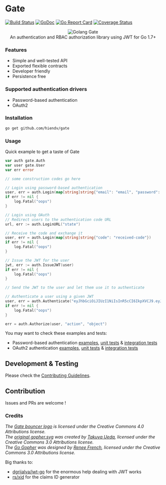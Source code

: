 # Gate
[![Build Status](https://travis-ci.org/hiendv/gate.svg?branch=master)](https://travis-ci.org/hiendv/gate) [![GoDoc](https://godoc.org/github.com/hiendv/gate?status.svg)](https://godoc.org/github.com/hiendv/gate) [![Go Report Card](https://goreportcard.com/badge/github.com/hiendv/gate)](https://goreportcard.com/report/github.com/hiendv/gate) [![Coverage Status](https://coveralls.io/repos/github/hiendv/gate/badge.svg?branch=master)](https://coveralls.io/github/hiendv/gate?branch=master)

<p align="center">
	<img src="bouncer.svg" alt="Golang Gate" title="Golang Gate" />
	<br/>
	An authentication and RBAC authorization library using JWT for Go 1.7+
</p>

### Features
- Simple and well-tested API
- Exported flexible contracts
- Developer friendly
- Persistence free

### Supported authentication drivers
- Password-based authentication
- OAuth2

### Installation
```bash
go get github.com/hiendv/gate
```

### Usage
Quick example to get a taste of Gate
```go
var auth gate.Auth
var user gate.User
var err error

// some construction codes go here

// Login using password-based authentication
user, err = auth.Login(map[string]string{"email": "email", "password": "password"})
if err != nil {
	log.Fatal("oops")
}

// Login using OAuth
// Redirect users to the authentication code URL
url, err := auth.LoginURL("state")

// Receive the code and exchange it
user, err = auth.Login(map[string]string{"code": "received-code"})
if err != nil {
	log.Fatal("oops")
}

// Issue the JWT for the user
jwt, err := auth.IssueJWT(user)
if err != nil {
	log.Fatal("oops")
}

// Send the JWT to the user and let them use it to authenticate

// Authenticate a user using a given JWT
user, err = auth.Authenticate("eyJhbGciOiJIUzI1NiIsInR5cCI6IkpXVCJ9.eyJlbWFpbCI6ImVtYWlsQGxvY2FsIiwicm9sZXMiOlsicm9sZSJdLCJleHAiOjE2MDUwNTI4MDAsImp0aSI6ImNsYWltcy1pZCIsImlhdCI6MTYwNTA0OTIwMCwic3ViIjoiaWQifQ.wRouDwptboRBSK-bXHugYeorWGy7pfUHstH_jEHKl_4")
if err != nil {
	log.Fatal("oops")
}

err = auth.Authorize(user, "action", "object")
```

You may want to check these examples and tests:
- Password-based authentication [examples](https://godoc.org/github.com/hiendv/gate/password#pkg-examples), [unit tests](password/password_test.go) & [integration tests](password/password_integration_test.go)
- OAuth2 authentication [examples](https://godoc.org/github.com/hiendv/gate/oauth#pkg-examples), [unit tests](oauth/oauth_test.go) & [integration tests](oauth/oauth_integration_test.go)

## Development & Testing
Please check the [Contributing Guidelines](https://github.com/hiendv/gate/blob/master/CONTRIBUTING.md).

## Contribution
Issues and PRs are welcome !

### Credits
*The [Gate bouncer logo](https://github.com/hiendv/gate/blob/master/bouncer.svg) is licensed under the Creative Commons 4.0 Attributions license.*  
*The [original gopher.svg](https://github.com/golang-samples/gopher-vector/blob/master/gopher.svg) was created by [Takuya Ueda](https://twitter.com/tenntenn), licensed under the Creative Commons 3.0 Attributions license.*  
*The [Go Gopher](https://blog.golang.org/gopher) was designed by [Renee French](http://reneefrench.blogspot.com), licensed under the Creative Commons 3.0 Attributions license.*

Big thanks to:
- [dgrijalva/jwt-go](https://github.com/dgrijalva/jwt-go) for the enormous help dealing with JWT works
- [rs/xid](https://github.com/rs/xid) for the claims ID generator
